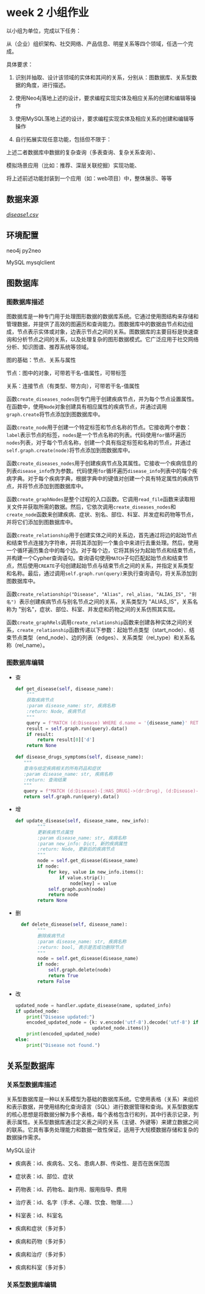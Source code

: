 # week 2 小组作业

以小组为单位，完成以下任务：

从（企业）组织架构、社交网络、产品信息、明星关系等四个领域，任选一个完成。

具体要求：

1. 识别并抽取、设计该领域的实体和其间的关系，分别从：图数据库、关系型数据的角度，进行描述。

2. 使用Neo4j落地上述的设计，要求编程实现实体及相应关系的创建和编辑等操作

3. 使用MySQL落地上述的设计，要求编程实现实体及相应关系的创建和编辑等操作

4. 自行拓展实现任意功能，包括但不限于：

上述二者数据库中数据的复杂查询（多表查询、复杂关系查询）、

模拟场景应用（比如：推荐、深层关联挖掘）实现功能、

将上述前述功能封装到一个应用（如：web项目）中，整体展示、等等

  

## 数据来源

*[disease1.csv](https://github.com/Liyixian06/2023-practical-training/blob/main/neo4j/data/disease1.csv)*

  

## 环境配置

neo4j py2neo

MySQL mysqlclient

## 图数据库

### 图数据库描述

图数据库是一种专门用于处理图形数据的数据库系统。它通过使用图结构来存储和管理数据，并提供了高效的图遍历和查询能力。图数据库中的数据由节点和边组成，节点表示实体或对象，边表示节点之间的关系。图数据库的主要目标是快速查询和分析节点之间的关系，以及处理复杂的图形数据模式。它广泛应用于社交网络分析、知识图谱、推荐系统等领域。

  

图的基础：节点、关系与属性

节点：图中的对象，可带若干名-值属性，可带标签

关系：连接节点（有类型、带方向），可带若干名-值属性

  

函数`create_diseases_nodes`则专门用于创建疾病节点，并为每个节点设置属性。在函数中，使用`Node`对象创建具有相应属性的疾病节点，并通过调用`graph.create`将节点添加到图数据库中。

函数`create_node`用于创建一个特定标签和节点名称的节点。它接收两个参数：`label`表示节点的标签，`nodes`是一个节点名称的列表。代码使用`for`循环遍历`nodes`列表，对于每个节点名称，创建一个具有指定标签和名称的节点，并通过`self.graph.create(node)`将节点添加到图数据库中。

函数`create_diseases_nodes`用于创建疾病节点及其属性。它接收一个疾病信息的列表`disease_info`作为参数。代码使用`for`循环遍历`disease_info`列表中的每个疾病字典。对于每个疾病字典，根据字典中的键值对创建一个具有特定属性的疾病节点，并将节点添加到图数据库中。

函数`create_graphNodes`是整个过程的入口函数。它调用`read_file`函数来读取相关文件并获取所需的数据。然后，它依次调用`create_diseases_nodes`和`create_node`函数来创建疾病、症状、别名、部位、科室、并发症和药物等节点，并将它们添加到图数据库中。

函数`create_relationship`用于创建实体之间的关系边，首先通过将边的起始节点和结束节点连接为字符串，并将其添加到一个集合中来进行去重处理。然后，使用一个循环遍历集合中的每个边。对于每个边，它将其拆分为起始节点和结束节点，并构建一个Cypher查询语句。查询语句使用`MATCH`子句匹配起始节点和结束节点，然后使用`CREATE`子句创建起始节点与结束节点之间的关系，并指定关系类型和名称。最后，通过调用`self.graph.run(query)`来执行查询语句，将关系添加到图数据库中。

函数`create_relationship("Disease", "Alias", rel_alias, "ALIAS_IS", "别名") `表示创建疾病节点与别名节点之间的关系，关系类型为 "ALIAS_IS"，关系名称为 "别名"，症状、部位、科室、并发症和药物之间的关系仿照其实现。

函数`create_graphRels`调用`create_relationship`函数来创建各种实体之间的关系，`create_relationship`函数传递以下参数：起始节点类型（start_node）、结束节点类型（end_node）、边的列表（edges）、关系类型（rel_type）和关系名称（rel_name）。

  

### 图数据库编辑

- 查
    
    ```Python
    def get_disease(self, disease_name):
        """
        获取疾病节点
        :param disease_name: str, 疾病名称
        :return: Node, 疾病节点
        """
        query = f"MATCH (d:Disease) WHERE d.name = '{disease_name}' RETURN d"
        result = self.graph.run(query).data()
        if result:
            return result[0]['d']
        return None
            
    def disease_drugs_symptoms(self, disease_name):
       """
       查询与给定疾病相关的所有药品和症状
       :param disease_name: str, 疾病名称
       :return: 查询结果
       """
       query = f"MATCH (d:Disease)-[:HAS_DRUG]->(dr:Drug), (d:Disease)-[:HAS_SYMPTOM]->(s:Symptom) WHERE d.name = '{disease_name}' RETURN dr, s"
       return self.graph.run(query).data()
    ```
    
- 增
    
    ```Python
    def update_disease(self, disease_name, new_info):
            """
            更新疾病节点属性
            :param disease_name: str, 疾病名称
            :param new_info: Dict, 新的疾病属性
            :return: Node, 更新后的疾病节点
            """
            node = self.get_disease(disease_name)
            if node:
                for key, value in new_info.items():
                    if value.strip():
                        node[key] = value
                self.graph.push(node)
                return node
            return None
    ```
    
- 删
    
    ```Python
      def delete_disease(self, disease_name):
            """
            删除疾病节点
            :param disease_name: str, 疾病名称
            :return: bool, 表示是否成功删除节点
            """
            node = self.get_disease(disease_name)
            if node:
                self.graph.delete(node)
                return True
            return False
    ```
    
- 改
    
    ```Python
    updated_node = handler.update_disease(name, updated_info)
    if updated_node:
        print("Disease updated:")
        encoded_updated_node = {k: v.encode('utf-8').decode('utf-8') if isinstance(v, str) else v for k, v in
                                updated_node.items()}
        print(encoded_updated_node)
    else:
        print("Disease not found.")
    ```
    

## 关系型数据库

### 关系型数据库描述

关系型数据库是一种以关系模型为基础的数据库系统。它使用表格（关系）来组织和表示数据，并使用结构化查询语言（SQL）进行数据管理和查询。关系型数据库的核心思想是将数据分解为多个表格，每个表格包含行和列，其中行表示记录，列表示属性。关系型数据库通过定义表之间的关系（主键、外键等）来建立数据之间的联系。它具有事务处理能力和数据一致性保证，适用于大规模数据存储和复杂的数据操作需求。

  

MySQL设计

- 疾病表：id、疾病名、又名、患病人群、传染性、是否在医保范围
    
- 症状表：id、部位、症状
    
- 药物表：id、药物名、副作用、服用指导、费用
    
- 治疗表：id、名字（手术、心理、饮食、物理……）
    
- 科室表：id、科室名
    
- 疾病和症状（多对多）
    
- 疾病和药物（多对多）
    
- 疾病和治疗（多对多）
    
- 疾病和科室（多对多）
    

  

### 关系型数据库编辑
